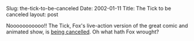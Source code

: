 Slug: the-tick-to-be-canceled
Date: 2002-01-11
Title: The Tick to be canceled
layout: post

Nooooooooooo!! The Tick, Fox&#39;s live-action version of the great comic and animated show, is  <a href="http://www.scifi.com/scifiwire/art-main.html?2002-01/10/11.00.tv">being cancelled</a>. Oh what hath Fox wrought?
